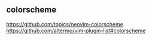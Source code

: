 ## colorscheme

https://github.com/topics/neovim-colorscheme
https://github.com/altermo/vim-plugin-list#colorscheme
